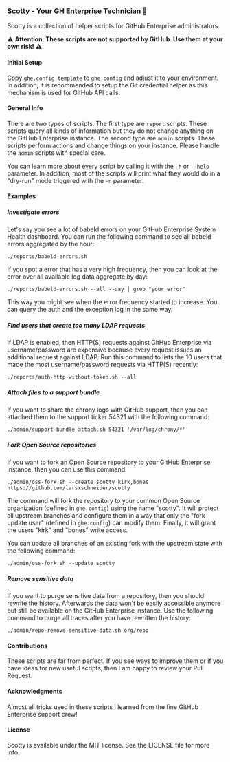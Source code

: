 ### Scotty - Your GH Enterprise Technician :rocket:

Scotty is a collection of helper scripts for GitHub Enterprise administrators. 

:warning: **Attention: These scripts are not supported by GitHub. Use them at your own risk!** :warning:

#### Initial Setup
Copy `ghe.config.template` to `ghe.config` and adjust it to your environment. In addition, it is recommended to setup the Git credential helper as this mechanism is used for GitHub API calls.

#### General Info
There are two types of scripts. The first type are `report` scripts. These scripts query all kinds of information but they do not change anything on the GitHub Enterprise instance. The second type are `admin` scripts. These scripts perform actions and change things on your instance. Please handle the `admin` scripts with special care.

You can learn more about every script by calling it with the `-h` or `--help` parameter. In addition, most of the scripts will print what they would do in a "dry-run" mode triggered with the `-n` parameter.

#### Examples

##### Investigate errors
Let's say you see a lot of babeld errors on your GitHub Enterprise System Health dashboard. You can run the following command to see all babeld errors aggregated by the hour:
```
./reports/babeld-errors.sh
```

If you spot a error that has a very high frequency, then you can look at the error over all available log data aggregate by day:
```
./reports/babeld-errors.sh --all --day | grep "your error"
```

This way you might see when the error frequency started to increase. You can query the auth and the exception log in the same way.

##### Find users that create too many LDAP requests
If LDAP is enabled, then HTTP(S) requests against GitHub Enterprise via username/password are expensive because every request issues an additional request against LDAP. Run this command to lists the 10 users that made the most username/password requests via HTTP(S) recently:
```
./reports/auth-http-without-token.sh --all
```

##### Attach files to a support bundle
If you want to share the chrony logs with GitHub support, then you can attached them to the support ticker 54321 with the following command:
```
./admin/support-bundle-attach.sh 54321 '/var/log/chrony/*'
```

##### Fork Open Source repositories
If you want to fork an Open Source repository to your GitHub Enterprise instance, then you can use this command:
```
./admin/oss-fork.sh --create scotty kirk,bones https://github.com/larsxschneider/scotty
```
The command will fork the repository to your common Open Source organization (defined in `ghe.config`) using the name "scotty". It will protect all upstream branches and configure them in a way that only the "fork update user" (defined in `ghe.config`) can modify them. Finally, it will grant the users "kirk" and "bones" write access.

You can update all branches of an existing fork with the upstream state with the following command:
```
./admin/oss-fork.sh --update scotty
```

##### Remove sensitive data
If you want to purge sensitive data from a repository, then you should [rewrite the history](https://help.github.com/enterprise/2.8/user/articles/removing-sensitive-data-from-a-repository/). Afterwards the data won't be easily accessible anymore but still be available on the GitHub Enterprise instance. Use the following command to purge all traces after you have rewritten the history:
```
./admin/repo-remove-sensitive-data.sh org/repo
```

#### Contributions
These scripts are far from perfect. If you see ways to improve them or if you have ideas for new useful scripts, then I am happy to review your Pull Request.

#### Acknowledgments
Almost all tricks used in these scripts I learned from the fine GitHub Enterprise support crew!

#### License
Scotty is available under the MIT license. See the LICENSE file for more info.
